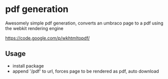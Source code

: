 # pdf generation

Awesomely simple pdf generation, converts an umbraco page to a pdf using the webkit rendering engine

https://code.google.com/p/wkhtmltopdf/

## Usage
- install package
- append '/pdf' to url, forces page to be rendered as pdf, auto download
